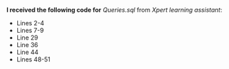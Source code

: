 **I received the following code for** *Queries.sql* from *Xpert learning assistant*:
- Lines 2-4
- Lines 7-9
- Line 29
- Line 36
- Line 44
- Lines 48-51
